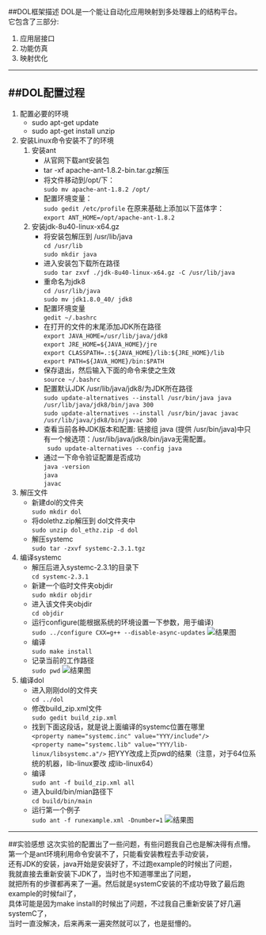 ﻿
##DOL框架描述
DOL是一个能让自动化应用映射到多处理器上的结构平台。  
它包含了三部分:  
1. 应用层接口  
2. 功能仿真  
3. 映射优化

---

##DOL配置过程
---
1. 配置必要的环境
    * sudo apt-get update
    * sudo apt-get install  unzip
2. 安装Linux命令安装不了的环境
    1. 安装ant
        * 从官网下载ant安装包
        * tar -xf apache-ant-1.8.2-bin.tar.gz解压
        * 将文件移动到/opt/下：  
         `sudo mv apache-ant-1.8.2 /opt/`
        * 配置环境变量：  
         `sudo gedit /etc/profile`
          在原来基础上添加以下蓝体字：  
         `export ANT_HOME=/opt/apache-ant-1.8.2`
    2. 安装jdk-8u40-linux-x64.gz
        * 将安装包解压到 /usr/lib/java  
         `cd /usr/lib`  
`sudo mkdir java`
        * 进入安装包下载所在路径  
         `sudo tar zxvf ./jdk-8u40-linux-x64.gz -C /usr/lib/java`
        * 重命名为jdk8  
         `cd /usr/lib/java`  
         `sudo mv jdk1.8.0_40/ jdk8`
        * 配置环境变量  
         `gedit ~/.bashrc`
        * 在打开的文件的末尾添加JDK所在路径  
         `export JAVA_HOME=/usr/lib/java/jdk8`  
         `export JRE_HOME=${JAVA_HOME}/jre`  
         `export CLASSPATH=.:${JAVA_HOME}/lib:${JRE_HOME}/lib`  
         `export PATH=${JAVA_HOME}/bin:$PATH`
        * 保存退出，然后输入下面的命令来使之生效  
         `source ~/.bashrc`
        * 配置默认JDK /usr/lib/java/jdk8/为JDK所在路径  
         `sudo update-alternatives --install /usr/bin/java java /usr/lib/java/jdk8/bin/java 300`  
         `sudo update-alternatives --install /usr/bin/javac javac /usr/lib/java/jdk8/bin/javac 300`
        * 查看当前各种JDK版本和配置: 链接组 java (提供 /usr/bin/java)中只有一个候选项：/usr/lib/java/jdk8/bin/java无需配置。  
         ` sudo update-alternatives --config java`
        * 通过一下命令验证配置是否成功  
         `java -version`  
         `java`  
         `javac`
3. 解压文件
    * 新建dol的文件夹  
     `sudo mkdir dol`
    * 将dolethz.zip解压到 dol文件夹中  
     `sudo unzip dol_ethz.zip -d dol`
    * 解压systemc  
     `sudo tar -zxvf systemc-2.3.1.tgz`
4. 编译systemc
    * 解压后进入systemc-2.3.1的目录下  
     `cd systemc-2.3.1`
    * 新建一个临时文件夹objdir  
     `sudo mkdir objdir`
    * 进入该文件夹objdir  
     `cd objdir`
    * 运行configure(能根据系统的环境设置一下参数，用于编译)  
     `sudo ../configure CXX=g++ --disable-async-updates`
    ![结果图](http://yun.baidu.com/share/link?shareid=2114761651&uk=2533959007)
    * 编译  
     `sudo make install`
    * 记录当前的工作路径  
     `sudo pwd`
    ![结果图](http://yun.baidu.com/share/link?shareid=2156269802&uk=2533959007)
 5. 编译dol
    * 进入刚刚dol的文件夹  
     `cd ../dol`
    * 修改build_zip.xml文件  
     `sudo gedit build_zip.xml`
    * 找到下面这段话，就是说上面编译的systemc位置在哪里  
     `<property name="systemc.inc" value="YYY/include"/>`  
     `<property name="systemc.lib" value="YYY/lib-linux/libsystemc.a"/>`
    把YYY改成上页pwd的结果（注意，对于64位系统的机器，lib-linux要改 成lib-linux64）
    * 编译  
     `sudo ant -f build_zip.xml all`
    * 进入build/bin/mian路径下  
     `cd build/bin/main`
    * 运行第一个例子  
     `sudo ant -f runexample.xml -Dnumber=1`
![结果图](http://yun.baidu.com/share/link?shareid=3798913449&uk=2533959007)

---
##实验感想
    这次实验的配置出了一些问题，有些问题我自己也是解决得有点懵。  
    第一个是ant环境利用命令安装不了，只能看安装教程去手动安装，  
    还有JDK的安装，java开始是安装好了，不过跑example的时候出了问题，  
    我就直接去重新安装下JDK了，当时也不知道哪里出了问题，  
    就把所有的步骤都再来了一遍。然后就是systemC安装的不成功导致了最后跑example的时候fail了，  
    具体可能是因为make install的时候出了问题，不过我自己重新安装了好几遍systemC了，  
    当时一直没解决，后来再来一遍突然就可以了，也是挺懵的。

    